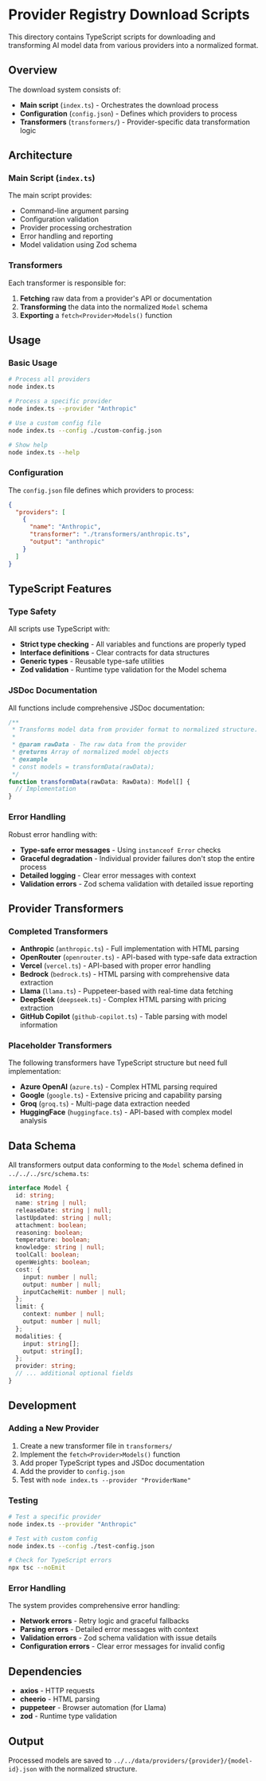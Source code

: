# Provider Registry Download Scripts

This directory contains TypeScript scripts for downloading and transforming AI model data from various providers into a normalized format.

## Overview

The download system consists of:

- **Main script** (`index.ts`) - Orchestrates the download process
- **Configuration** (`config.json`) - Defines which providers to process
- **Transformers** (`transformers/`) - Provider-specific data transformation logic

## Architecture

### Main Script (`index.ts`)

The main script provides:

- Command-line argument parsing
- Configuration validation
- Provider processing orchestration
- Error handling and reporting
- Model validation using Zod schema

### Transformers

Each transformer is responsible for:

1. **Fetching** raw data from a provider's API or documentation
2. **Transforming** the data into the normalized `Model` schema
3. **Exporting** a `fetch<Provider>Models()` function

## Usage

### Basic Usage

```bash
# Process all providers
node index.ts

# Process a specific provider
node index.ts --provider "Anthropic"

# Use a custom config file
node index.ts --config ./custom-config.json

# Show help
node index.ts --help
```

### Configuration

The `config.json` file defines which providers to process:

```json
{
  "providers": [
    {
      "name": "Anthropic",
      "transformer": "./transformers/anthropic.ts",
      "output": "anthropic"
    }
  ]
}
```

## TypeScript Features

### Type Safety

All scripts use TypeScript with:

- **Strict type checking** - All variables and functions are properly typed
- **Interface definitions** - Clear contracts for data structures
- **Generic types** - Reusable type-safe utilities
- **Zod validation** - Runtime type validation for the Model schema

### JSDoc Documentation

All functions include comprehensive JSDoc documentation:

```typescript
/**
 * Transforms model data from provider format to normalized structure.
 * 
 * @param rawData - The raw data from the provider
 * @returns Array of normalized model objects
 * @example
 * const models = transformData(rawData);
 */
function transformData(rawData: RawData): Model[] {
  // Implementation
}
```

### Error Handling

Robust error handling with:

- **Type-safe error messages** - Using `instanceof Error` checks
- **Graceful degradation** - Individual provider failures don't stop the entire process
- **Detailed logging** - Clear error messages with context
- **Validation errors** - Zod schema validation with detailed issue reporting

## Provider Transformers

### Completed Transformers

- **Anthropic** (`anthropic.ts`) - Full implementation with HTML parsing
- **OpenRouter** (`openrouter.ts`) - API-based with type-safe data extraction
- **Vercel** (`vercel.ts`) - API-based with proper error handling
- **Bedrock** (`bedrock.ts`) - HTML parsing with comprehensive data extraction
- **Llama** (`llama.ts`) - Puppeteer-based with real-time data fetching
- **DeepSeek** (`deepseek.ts`) - Complex HTML parsing with pricing extraction
- **GitHub Copilot** (`github-copilot.ts`) - Table parsing with model information

### Placeholder Transformers

The following transformers have TypeScript structure but need full implementation:

- **Azure OpenAI** (`azure.ts`) - Complex HTML parsing required
- **Google** (`google.ts`) - Extensive pricing and capability parsing
- **Groq** (`groq.ts`) - Multi-page data extraction needed
- **HuggingFace** (`huggingface.ts`) - API-based with complex model analysis

## Data Schema

All transformers output data conforming to the `Model` schema defined in `../../../src/schema.ts`:

```typescript
interface Model {
  id: string;
  name: string | null;
  releaseDate: string | null;
  lastUpdated: string | null;
  attachment: boolean;
  reasoning: boolean;
  temperature: boolean;
  knowledge: string | null;
  toolCall: boolean;
  openWeights: boolean;
  cost: {
    input: number | null;
    output: number | null;
    inputCacheHit: number | null;
  };
  limit: {
    context: number | null;
    output: number | null;
  };
  modalities: {
    input: string[];
    output: string[];
  };
  provider: string;
  // ... additional optional fields
}
```

## Development

### Adding a New Provider

1. Create a new transformer file in `transformers/`
2. Implement the `fetch<Provider>Models()` function
3. Add proper TypeScript types and JSDoc documentation
4. Add the provider to `config.json`
5. Test with `node index.ts --provider "ProviderName"`

### Testing

```bash
# Test a specific provider
node index.ts --provider "Anthropic"

# Test with custom config
node index.ts --config ./test-config.json

# Check for TypeScript errors
npx tsc --noEmit
```

### Error Handling

The system provides comprehensive error handling:

- **Network errors** - Retry logic and graceful fallbacks
- **Parsing errors** - Detailed error messages with context
- **Validation errors** - Zod schema validation with issue details
- **Configuration errors** - Clear error messages for invalid config

## Dependencies

- **axios** - HTTP requests
- **cheerio** - HTML parsing
- **puppeteer** - Browser automation (for Llama)
- **zod** - Runtime type validation

## Output

Processed models are saved to `../../data/providers/{provider}/{model-id}.json` with the normalized structure. 
